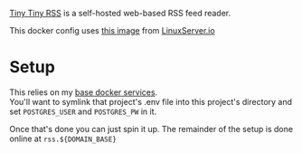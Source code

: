 [Tiny Tiny RSS](https://git.tt-rss.org/git/tt-rss) is a self-hosted web-based RSS feed reader.

This docker config uses [this image](https://hub.docker.com/r/linuxserver/tt-rss/) from [LinuxServer.io](https://LinuxServer.io)

# Setup

This relies on my [base docker services](https://github.com/StarlitGhost/selfhost-base).  
You'll want to symlink that project's .env file into this project's directory and set `POSTGRES_USER` and `POSTGRES_PW` in it.

Once that's done you can just spin it up. The remainder of the setup is done online at `rss.${DOMAIN_BASE}`
